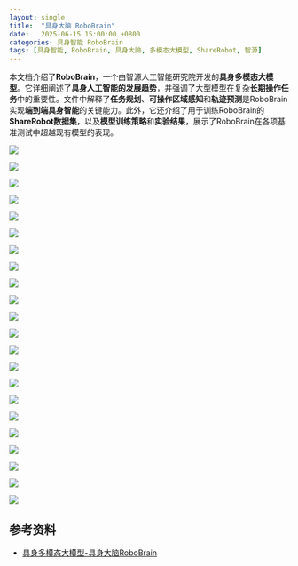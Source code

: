 ```yaml
---
layout: single
title:  "具身大脑 RoboBrain"
date:   2025-06-15 15:00:00 +0800
categories: 具身智能 RoboBrain
tags: [具身智能, RoboBrain, 具身大脑, 多模态大模型, ShareRobot, 智源]
---
```


本文档介绍了**RoboBrain**，一个由智源人工智能研究院开发的**具身多模态大模型**。它详细阐述了**具身人工智能的发展趋势**，并强调了大型模型在复杂**长期操作任务**中的重要性。文件中解释了**任务规划**、**可操作区域感知**和**轨迹预测**是RoboBrain实现**端到端具身智能**的关键能力。此外，它还介绍了用于训练RoboBrain的**ShareRobot数据集**，以及**模型训练策略**和**实验结果**，展示了RoboBrain在各项基准测试中超越现有模型的表现。

<!--more-->

![](/images/2025/RoboBrain/01.jpg)

![](/images/2025/RoboBrain/02.jpg)

![](/images/2025/RoboBrain/03.jpg)

![](/images/2025/RoboBrain/04.jpg)

![](/images/2025/RoboBrain/05.jpg)

![](/images/2025/RoboBrain/06.jpg)

![](/images/2025/RoboBrain/07.jpg)

![](/images/2025/RoboBrain/08.jpg)

![](/images/2025/RoboBrain/09.jpg)

![](/images/2025/RoboBrain/10.jpg)

![](/images/2025/RoboBrain/11.jpg)

![](/images/2025/RoboBrain/12.jpg)

![](/images/2025/RoboBrain/13.jpg)

![](/images/2025/RoboBrain/14.jpg)

![](/images/2025/RoboBrain/15.jpg)

![](/images/2025/RoboBrain/16.jpg)

![](/images/2025/RoboBrain/17.jpg)

![](/images/2025/RoboBrain/18.jpg)

![](/images/2025/RoboBrain/19.jpg)

![](/images/2025/RoboBrain/20.jpg)

![](/images/2025/RoboBrain/21.jpg)

![](/images/2025/RoboBrain/22.jpg)

## 参考资料
- [具身多模态大模型-具身大脑RoboBrain](https://www.bilibili.com/video/BV1C9VmzZEZA/)
